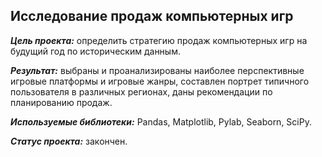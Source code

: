 ## Исследование продаж компьютерных игр
***Цель проекта:*** определить стратегию продаж компьютерных игр на будущий год по историческим данным.  

***Результат:*** выбраны и проанализированы наиболее перспективные игровые платформы и игровые жанры, составлен портрет типичного пользователя в различных регионах, даны рекомендации по планированию продаж.  

***Используемые библиотеки:*** Pandas, Matplotlib, Pylab, Seaborn, SciPy.  

***Статус проекта:*** закончен.
